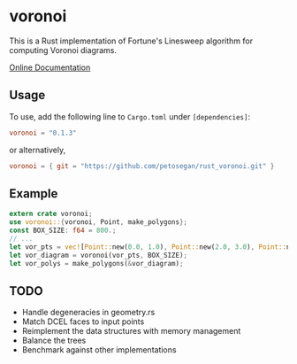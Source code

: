 # voronoi
This is a Rust implementation of Fortune's Linesweep algorithm for computing Voronoi diagrams.

[Online Documentation](https://docs.rs/voronoi/0.1.3/voronoi/)

## Usage
To use, add the following line to `Cargo.toml` under `[dependencies]`:
```toml
voronoi = "0.1.3"
```
or alternatively,
```toml
voronoi = { git = "https://github.com/petosegan/rust_voronoi.git" }
```

## Example
```rust
extern crate voronoi;
use voronoi::{voronoi, Point, make_polygons};
const BOX_SIZE: f64 = 800.;
// ...
let vor_pts = vec![Point::new(0.0, 1.0), Point::new(2.0, 3.0), Point::new(10.0, 12.0)];
let vor_diagram = voronoi(vor_pts, BOX_SIZE);
let vor_polys = make_polygons(&vor_diagram);
```

## TODO
* Handle degeneracies in geometry.rs
* Match DCEL faces to input points
* Reimplement the data structures with memory management
* Balance the trees
* Benchmark against other implementations